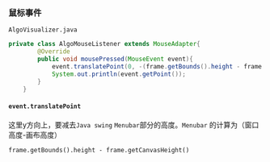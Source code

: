 ### 鼠标事件

`AlgoVisualizer.java`

```java
private class AlgoMouseListener extends MouseAdapter{
        @Override
        public void mousePressed(MouseEvent event){
            event.translatePoint(0, -(frame.getBounds().height - frame.getCanvasHeight()));
            System.out.println(event.getPoint());
        }
    }
```

#### `event.translatePoint` 

这里y方向上，要减去`Java swing` `Menubar`部分的高度。`Menubar` 的计算为（窗口高度-画布高度）

```
frame.getBounds().height - frame.getCanvasHeight()
```


